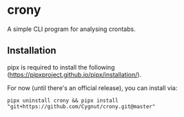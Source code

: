 # crony
A simple CLI program for analysing crontabs.

## Installation
pipx is required to install the following (https://pipxproject.github.io/pipx/installation/).

For now (until there's an official release), you can install via:
```
pipx uninstall crony && pipx install "git+https://github.com/Cygnut/crony.git@master"
```